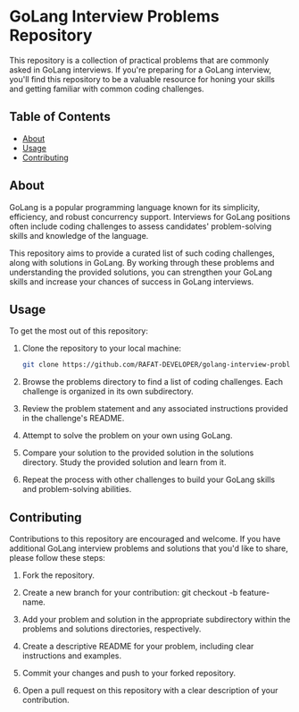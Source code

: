# GoLang Interview Problems Repository

This repository is a collection of practical problems that are commonly asked in GoLang interviews. If you're preparing for a GoLang interview, you'll find this repository to be a valuable resource for honing your skills and getting familiar with common coding challenges.

## Table of Contents

- [About](#about)
- [Usage](#usage)
- [Contributing](#contributing)


## About

GoLang is a popular programming language known for its simplicity, efficiency, and robust concurrency support. Interviews for GoLang positions often include coding challenges to assess candidates' problem-solving skills and knowledge of the language.

This repository aims to provide a curated list of such coding challenges, along with solutions in GoLang. By working through these problems and understanding the provided solutions, you can strengthen your GoLang skills and increase your chances of success in GoLang interviews.

## Usage

To get the most out of this repository:

1. Clone the repository to your local machine:

   ```bash
   git clone https://github.com/RAFAT-DEVELOPER/golang-interview-problems.git
   ```

1. Browse the problems directory to find a list of coding challenges. Each challenge is organized in its own subdirectory.

2. Review the problem statement and any associated instructions provided in the challenge's README.

3. Attempt to solve the problem on your own using GoLang.

4. Compare your solution to the provided solution in the solutions directory. Study the provided solution and learn from it.

5. Repeat the process with other challenges to build your GoLang skills and problem-solving abilities.

## Contributing
Contributions to this repository are encouraged and welcome. If you have additional GoLang interview problems and solutions that you'd like to share, please follow these steps:

1. Fork the repository.

2. Create a new branch for your contribution: git checkout -b feature-name.

3. Add your problem and solution in the appropriate subdirectory within the problems and solutions directories, respectively.

4. Create a descriptive README for your problem, including clear instructions and examples.

5. Commit your changes and push to your forked repository.

6. Open a pull request on this repository with a clear description of your contribution.
